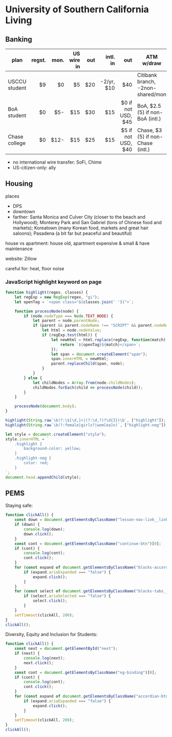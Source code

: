 # University of Southern California Living

## Banking

| plan          | regst. | mon.  | US wire in | out  | intl. in    | out                  | ATM w/draw                          | Zelle |
| ------------- | -----: | ----: | ---------: | ---: | ----------: | -------------------: | ----------------------------------- | ----- |
| USCCU student | \$9    | \$0   | \$5        | \$20 | -2/yr, \$10 | \$40                 | Citibank branch, -2non-shared/mon   | ✅    |
| BoA student   | \$0    | \$5-  | \$15       | \$30 | \$15        | \$0 if not USD, \$45 | BoA, \$2.5 (5) if non-BoA (intl.)   | ✅    |
| Chase college | \$0    | \$12- | \$15       | \$25 | \$15        | \$5 if not USD, \$40 | Chase, \$3 (5) if non-Chase (intl.) | ✅    |

- no international wire transfer: SoFi, Chime
- US-citizen-only: ally

## Housing

places

- DPS
- downtown
- farther: Santa Monica and Culver City (closer to the beach and Hollywood);
    Monterey Park and San Gabriel (tons of Chinese food and markets);
    Koreatown (many Korean food, markets and great hair saloons);
    Pasadena (a bit far but peaceful and beautiful)

house vs apartment: house old, apartment expensive & small & have maintenance

website: Zillow

careful for: heat, floor noise

### JavaScript highlight keyword on page

```javascript
function highlight(regex, classes) {
    let regExp = new RegExp(regex, "gi");
    let openTag = `<span class="${classes.join(' ')}">`;

    function processNode(node) {
        if (node.nodeType === Node.TEXT_NODE) {
            let parent = node.parentNode;
            if (parent && parent.nodeName !== "SCRIPT" && parent.nodeName !== "STYLE") {
                let html = node.nodeValue;
                if (regExp.test(html)) {
                    let newHtml = html.replace(regExp, function(match) {
                        return `${openTag}${match}</span>`;
                    });
                    let span = document.createElement("span");
                    span.innerHTML = newHtml;
                    parent.replaceChild(span, node);
                }
            }
        } else {
            let childNodes = Array.from(node.childNodes);
            childNodes.forEach(child => processNode(child));
        }
    }

    processNode(document.body);
}

highlight(String.raw`\b(?:\$[\d,]+|(?:\d,?)?\d{3})\b`, ["highlight"]);
highlight(String.raw`\b(?:female|girls?|wom[ea]n)`, ["highlight-neg"]);

let style = document.createElement("style");
style.innerHTML = `
    .highlight {
        background-color: yellow;
    }
    .highlight-neg {
        color: red;
    }
`;
document.head.appendChild(style);
```

<style>#content main {
    max-width: unset;
}
</style>

## PEMS

Staying safe:

```javascript
function clickAll() {
    const down = document.getElementsByClassName("lesson-nav-link__link")[1];
    if (down) {
        console.log(down);
        down.click();
    }
    const cont = document.getElementsByClassName("continue-btn")[0];
    if (cont) {
        console.log(cont);
        cont.click();
    }
    for (const expand of document.getElementsByClassName("blocks-accordion__header")) {
        if (expand.ariaExpanded === "false") {
            expand.click();
        }
    }
    for (const select of document.getElementsByClassName("blocks-tabs__header-item--after-active")) {
        if (select.ariaSelected === "false") {
            select.click();
        }
    }
    setTimeout(clickAll, 200);
}
clickAll();
```

Diversity, Equity and Inclusion for Students:

```javascript
function clickAll() {
    const next = document.getElementById("next");
    if (next) {
        console.log(next);
        next.click();
    }
    const cont = document.getElementsByClassName("ng-binding")[0];
    if (cont) {
        console.log(cont);
        cont.click();
    }
    for (const expand of document.getElementsByClassName("accordian-btn")) {
        if (expand.ariaExpanded === "false") {
            expand.click();
        }
    }
    setTimeout(clickAll, 200);
}
clickAll();
```
